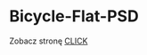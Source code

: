 # Bicycle-Flat-PSD
Zobacz stronę <a href ="https://marciniwan.github.io/Bicycle-Flat-PSD/">CLICK</a>
